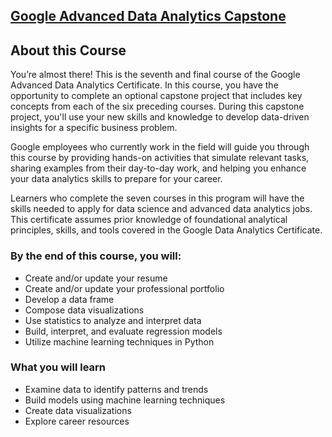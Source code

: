 ## [Google Advanced Data Analytics Capstone](https://www.coursera.org/learn/google-advanced-data-analytics-capstone?specialization=google-advanced-data-analytics)

## About this Course

You’re almost there! This is the seventh and final course of the Google Advanced Data Analytics Certificate. In this course, you have the opportunity to complete an optional capstone project that includes key concepts from each of the six preceding courses. During this capstone project, you'll use your new skills and knowledge to develop data-driven insights for a specific business problem.

Google employees who currently work in the field will guide you through this course by providing hands-on activities that simulate relevant tasks, sharing examples from their day-to-day work, and helping you enhance your data analytics skills to prepare for your career.

Learners who complete the seven courses in this program will have the skills needed to apply for data science and advanced data analytics jobs. This certificate assumes prior knowledge of foundational analytical principles, skills, and tools covered in the Google Data Analytics Certificate.

### By the end of this course, you will:

- Create and/or update your resume
- Create and/or update your professional portfolio
- Develop a data frame
- Compose data visualizations
- Use statistics to analyze and interpret data
- Build, interpret, and evaluate regression models
- Utilize machine learning techniques in Python

### What you will learn

- Examine data to identify patterns and trends
- Build models using machine learning techniques
- Create data visualizations
- Explore career resources